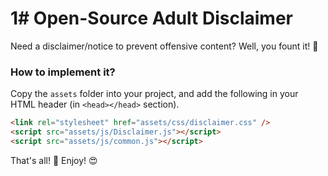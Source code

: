 # 1# Open-Source Adult Disclaimer

Need a disclaimer/notice to prevent offensive content? Well, you fount it! 🤗


### How to implement it?

Copy the `assets` folder into your project, and add the following in your HTML header (in `<head></head>` section).

```html
<link rel="stylesheet" href="assets/css/disclaimer.css" />
<script src="assets/js/Disclaimer.js"></script>
<script src="assets/js/common.js"></script>
```

That's all! 💪 Enjoy! 😍
